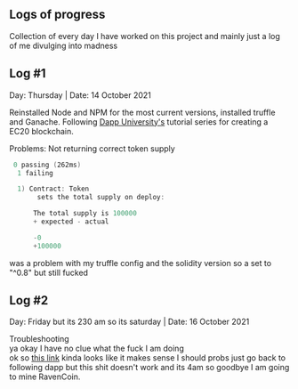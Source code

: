 ## Logs of progress 

Collection of every day I have worked on this project and mainly just a log of me divulging into madness 
## Log #1 

Day: Thursday | Date: 14 October 2021

Reinstalled Node and NPM for the most current versions, installed truffle and Ganache. Following [Dapp University's](https://www.youtube.com/channel/UCY0xL8V6NzzFcwzHCgB8orQ) tutorial series for creating a EC20 blockchain. 

Problems: Not returning correct token supply 
```powershell
 0 passing (262ms)
  1 failing

  1) Contract: Token
       sets the total supply on deploy:

      The total supply is 100000
      + expected - actual

      -0
      +100000
```

was a problem with my truffle config and the solidity version so a set to "^0.8" but still fucked


## Log #2

Day: Friday but its 230 am so its saturday | Date: 16 October 2021

Troubleshooting <br>ya okay I have no clue what the fuck I am doing <br> ok so [this link](https://forum.openzeppelin.com/t/simple-erc20-token-example/4403) kinda looks like it makes sense I should probs just go back to following dapp but this shit doesn't work and its 4am so goodbye I am going to mine RavenCoin.
